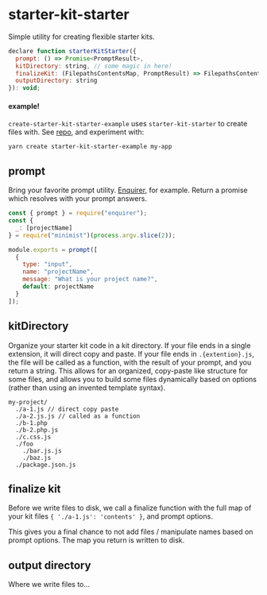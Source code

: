 # starter-kit-starter

Simple utility for creating flexible starter kits.

```javascript
declare function starterKitStarter({
  prompt: () => Promise<PromptResult>,
  kitDirectory: string, // some magic in here!
  finalizeKit: (FilepathsContentsMap, PromptResult) => FilepathsContentsMap,
  outputDirectory: string
}): void;
```

#### example!

`create-starter-kit-starter-example` uses `starter-kit-starter` to create files with. See [repo](repo), and experiment with:

```
yarn create starter-kit-starter-example my-app
```

## prompt

Bring your favorite prompt utility. [Enquirer](https://github.com/enquirer/enquirer), for example. Return a promise which resolves with your prompt answers.

```javascript
const { prompt } = require("enquirer");
const {
  _: [projectName]
} = require("minimist")(process.argv.slice(2));

module.exports = prompt([
  {
    type: "input",
    name: "projectName",
    message: "What is your project name?",
    default: projectName
  }
]);
```

## kitDirectory

Organize your starter kit code in a kit directory. If your file ends in a single extension, it will direct copy and paste. If your file ends in `.{extention}.js`, the file will be called as a function, with the result of your prompt, and you return a string. This allows for an organized, copy-paste like structure for some files, and allows you to build some files dynamically based on options (rather than using an invented template syntax).

```
my-project/
  ./a-1.js // direct copy paste
  ./a-2.js.js // called as a function
  ./b-1.php
  ./b-2.php.js
  ./c.css.js
  ./foo
    ./bar.js.js
    ./baz.js
  ./package.json.js
```

## finalize kit

Before we write files to disk, we call a finalize function with the full map of your kit files `{ './a-1.js': 'contents' }`, and prompt options.

This gives you a final chance to not add files / manipulate names based on prompt options. The map you return is written to disk.

## output directory

Where we write files to...
